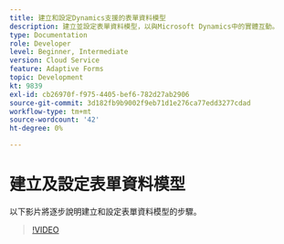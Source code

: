 ```yaml
---
title: 建立和設定Dynamics支援的表單資料模型
description: 建立並設定表單資料模型，以與Microsoft Dynamics中的實體互動。
type: Documentation
role: Developer
level: Beginner, Intermediate
version: Cloud Service
feature: Adaptive Forms
topic: Development
kt: 9839
exl-id: cb26970f-f975-4405-bef6-782d27ab2906
source-git-commit: 3d182fb9b9002f9eb71d1e276ca77edd3277cdad
workflow-type: tm+mt
source-wordcount: '42'
ht-degree: 0%

---
```


# 建立及設定表單資料模型


以下影片將逐步說明建立和設定表單資料模型的步驟。

>[!VIDEO](https://video.tv.adobe.com/v/340790?quality=12&learn=on)
